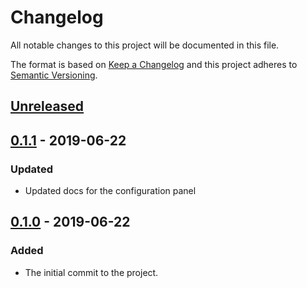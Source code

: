 # Changelog

All notable changes to this project will be documented in this file.

The format is based on [Keep a Changelog](http://keepachangelog.com/en/1.0.0/)
and this project adheres to [Semantic Versioning](http://semver.org/spec/v2.0.0.html).

## [Unreleased]

## [0.1.1][] - 2019-06-22

### Updated

- Updated docs for the configuration panel

## [0.1.0][] - 2019-06-22

### Added

- The initial commit to the project.

[Unreleased]: https://github.com/zyrorl/node-red-contrib-tuyapi-cloud/tree/compare/v0.1.1...HEAD
[0.1.1]: https://github.com/zyrorl/node-red-contrib-tuyapi-cloud/tree/compare/v0.1.0...v0.1.1
[0.1.0]: https://github.com/zyrorl/node-red-contrib-tuyapi-cloud/tree/compare/master...v0.1.0
